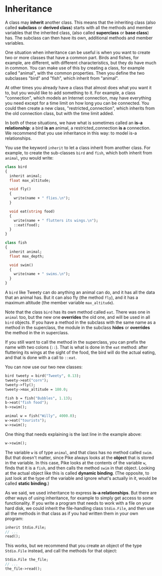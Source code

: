# Inheritance

A class may **inherit** another class.
This means that the inheriting class
(also called **subclass** or **derived class**)
starts with all the methods and member variables that the inherited class,
(also called **superclass** or **base class**) has.
The subclass can then have its own,
additional methods and member variables.

One situation when inheritance can be useful
is when you want to create two or more classes
that have a common part.
Birds and fishes,
for example,
are different,
with different characteristics,
but they do have much in common.
You can make use of this by creating a class,
for example called "animal",
with the common properties.
Then you define the two subclasses "bird" and "fish",
which inherit from "animal".

At other times you already have a class
that almost does what you want it to,
but you would like to add something to it.
For example,
a class "connection",
which models an Internet connection,
may have everything you need
except for a time limit
on how long you can be connected.
You could then create a new class,
"restricted_connection",
which inherits from the old connection class,
but with the time limit added.

In both of these situations,
we have what is sometimes called an **is-a relationship**:
a bird **is an** animal,
a restricted_connection **is a** connection.
We recommend that you use inheritance in this way:
to model is-a relationships.

You use the keyword `inherit`
to let a class inherit from another class.
For example,
to create the sub-classes `bird` and `fish`,
which both inherit from `animal`,
you would write:

```pike
class bird
{
  inherit animal;
  float max_altitude;

  void fly()
  {
    write(name + " flies.\n");
  }

  void eat(string food)
  {
    write(name + " flutters its wings.\n");
    ::eat(food);
  }
}

class fish
{
  inherit animal;
  float max_depth;

  void swim()
  {
    write(name + " swims.\n");
  }
}
```

A `bird` like Tweety can do anything an animal can do,
and it has all the data that an animal has.
But it can also fly (the method `fly`),
and it has a maximum altitude
(the member variable `max_altitude`).

Note that the class `bird` has its own method called `eat`.
There was one in `animal` too,
but the new one **overrides** the old one,
and will be used in all `bird` objects.
If you have a method in the subclass
with the same name as a method in the superclass,
the module in the subclass **hides** or **overrides**
the method in the in superclass.

If you still want to call the method in the superclass,
you can prefix the name with two colons (`::`).
That is what is done in the `eat` method:
after fluttering its wings at the sight of the food,
the bird will do the actual eating,
and that is done with a call to `::eat`.

You can now use our two new classes:

```pike
bird tweety = bird("Tweety", 0.13);
tweety->eat("corn");
tweety->fly();
tweety->max_altitude = 180.0;

fish b = fish("Bubbles", 1.13);
b->eat("fish food");
b->swim();

animal w = fish("Willy", 4000.0);
w->eat("tourists");
w->swim();
```

One thing that needs explaining is the last line in the example above:

```pike
w->swim();
```

The variable `w` is of type `animal`,
and that class has no method called `swim`.
But that doesn't matter,
since Pike always looks at the **object**
that is stored in the variable.
In this case,
Pike looks at the contents of the variable `w`,
finds that it is a `fish`,
and then calls the method `swim` in that object.
Looking at the actual object like this
is called **dynamic binding**.
(The opposite,
to just look at the type of the variable
and ignore what's actually in it,
would be called **static binding**.)

As we said,
we used inheritance to express **is-a relationships**.
But there are other ways of using inheritance,
for example to simply get access to some functionality.
If you write a program that needs to work with
a file on your hard disk,
we could inherit the file-handling class `Stdio.File`,
and then use all the methods in that class
as if you had written them in your own program:

```pike
inherit Stdio.File;
// ...
read();
```

This works,
but we recommend that you create an object
of the type `Stdio.File` instead,
and call the methods for that object:

```pike
Stdio.File the_file;
// ...
the_file->read();
```
